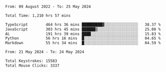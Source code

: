 <!--START_SECTION:waka-->

```txt
From: 09 August 2022 - To: 25 May 2024

Total Time: 1,210 hrs 57 mins

TypeScript        464 hrs 36 mins █████████▓░░░░░░░░░░░░░░░   38.37 %
JavaScript        303 hrs 45 mins ██████▒░░░░░░░░░░░░░░░░░░   25.08 %
AL                191 hrs 39 mins ████░░░░░░░░░░░░░░░░░░░░░   15.83 %
Python            56 hrs 16 mins  █░░░░░░░░░░░░░░░░░░░░░░░░   04.65 %
Markdown          55 hrs 34 mins  █░░░░░░░░░░░░░░░░░░░░░░░░   04.59 %
```

<!--END_SECTION:waka-->
<!--END_SECTION:activity-->
<!--END_SECTION:activity-->
<!--END_SECTION:activity-->
<!--START_SECTION:activity-->
<!--START_SECTION:activity-->

```txt
From: 21 May 2024 - To: 24 May 2024

Total Keystrokes: 15583
Total Mouse Clicks: 3337
```

<!--END_SECTION:activity-->
<!--END_SECTION:activity-->
